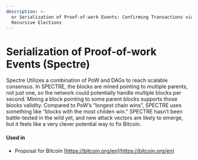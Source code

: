 ```yaml
---
description: >-
  or Serialization of Proof-of-work Events: Confirming Transactions via
  Recursive Elections
---
```


# Serialization of Proof-of-work Events \(Spectre\)

Spectre Utilizes a combination of PoW and DAGs to reach scalable consensus. In SPECTRE, the blocks are mined pointing to multiple parents, not just one, so the network could potentially handle multiple blocks per second. Mining a block pointing to some parent blocks supports those blocks validity. Compared to PoW’s “longest chain wins”, SPECTRE uses something like “blocks with the most childen win.” SPECTRE hasn’t been battle-tested in the wild yet, and new attack vectors are likely to emerge, but it feels like a very clever potential way to fix Bitcoin.

#### Used in

* Proposal for Bitcoin [https://bitcoin.org/en](https://bitcoin.org/en)

